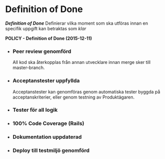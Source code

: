 # Definition of Done

_**Definition of Done**_ Definierar vilka moment som ska utföras innan en specifik uppgift kan betraktas som _klar_

**POLICY - Definition of Done (2015-12-11)**

* ### Peer review genomförd
    All kod ska återkopplas från annan utvecklare innan merge sker till master-branch.
* ### Acceptanstester uppfyllda
    Acceptanstester kan genomföras genom automatiska tester byggda på acceptanskriterier, eller genom testning av Produktägaren.
* ### Tester för all logik
    
* ### 100% Code Coverage (Rails)
* ### Dokumentation uppdaterad
* ### Deploy till testmiljö genomförd